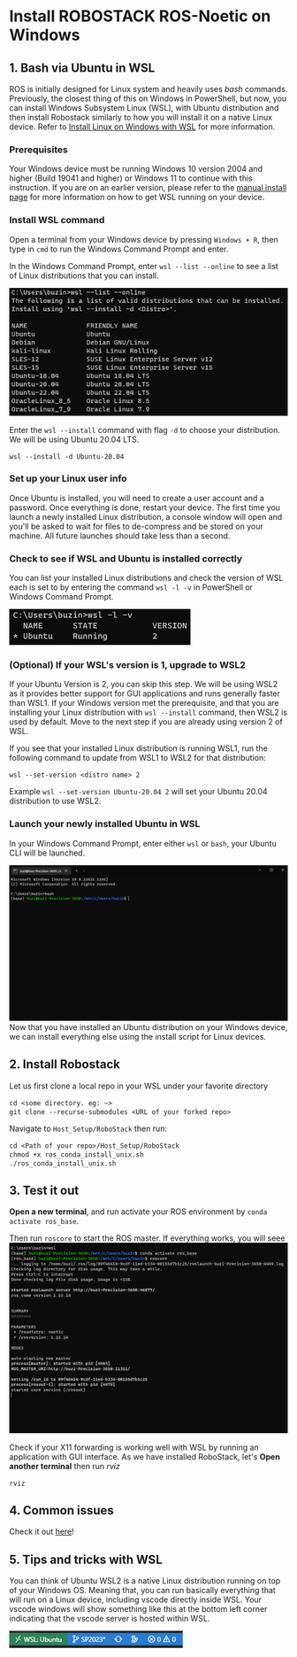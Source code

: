# Install ROBOSTACK ROS-Noetic on Windows

## 1. Bash via Ubuntu in WSL
<!-- ROS is initially designed for Linux system and heavily uses *bash* commands. However, Windows comes with PowerShell. Therefore, the first step is to install a Bash Shell on your window machine. For example, one of the easiest setup is using Git Bash, which you can download from [here](https://git-scm.com/downloads). If you already have a Bash Shell set up, you can skip this step.  -->

ROS is initially designed for Linux system and heavily uses *bash* commands. Previously, the closest thing of this on Windows in PowerShell, but now, you can install Windows Subsystem Linux (WSL), with Ubuntu distribution and then install Robostack similarly to how you will install it on a native Linux device. Refer to [Install Linux on Windows with WSL](https://learn.microsoft.com/en-us/windows/wsl/install) for more information.

### Prerequisites
Your Windows device must be running Windows 10 version 2004 and higher (Build 19041 and higher) or Windows 11 to continue with this instruction. If you are on an earlier version, please refer to the [manual install page](https://learn.microsoft.com/en-us/windows/wsl/install-manual) for more information on how to get WSL running on your device.

### Install WSL command
Open a terminal from your Windows device by pressing `Windows + R`, then type in `cmd` to run the Windows Command Prompt and enter.

In the Windows Command Prompt, enter `wsl --list --online` to see a list of Linux distributions that you can install.

![](asset/wsl-list-online-command.png)

Enter the `wsl --install` command with flag `-d` to choose your distribution. We will be using Ubuntu 20.04 LTS.
```
wsl --install -d Ubuntu-20.04
```
### Set up your Linux user info
Once Ubuntu is installed, you will need to create a user account and a password. Once everything is done, restart your device. The first time you launch a newly installed Linux distribution, a console window will open and you'll be asked to wait for files to de-compress and be stored on your machine. All future launches should take less than a second.

### Check to see if WSL and Ubuntu is installed correctly
You can list your installed Linux distributions and check the version of WSL each is set to by entering the command `wsl -l -v` in PowerShell or Windows Command Prompt.

![](asset/wsl-l-v-command.png)

### (Optional) If your WSL's version is 1, upgrade to WSL2
If your Ubuntu Version is 2, you can skip this step. We will be using WSL2 as it provides better support for GUI applications and runs generally faster than WSL1. If your Windows version met the prerequisite, and that you are installing your Linux distribution with `wsl --install` command, then WSL2 is used by default. Move to the next step if you are already using version 2 of WSL.

If you see that your installed Linux distribution is running WSL1, run the following command to update from WSL1 to WSL2 for that distribution:
```
wsl --set-version <distro name> 2
```
Example `wsl --set-version Ubuntu-20.04 2` will set your Ubuntu 20.04 distribution to use WSL2.

### Launch your newly installed Ubuntu in WSL
In your Windows Command Prompt, enter either `wsl` or `bash`, your Ubuntu CLI will be launched.

![](asset/enter-wsl.png)
Now that you have installed an Ubuntu distribution on your Windows device, we can install everything else using the install script for Linux devices. 

## 2. Install Robostack

Let us first clone a local repo in your WSL under your favorite directory
```
cd <some directory. eg: ~>
git clone --recurse-submodules <URL of your forked repo>
```

Navigate to `Host_Setup/RoboStack` then run:
```
cd <Path of your repo>/Host_Setup/RoboStack
chmod +x ros_conda_install_unix.sh
./ros_conda_install_unix.sh
```

## 3. Test it out
**Open a new terminal**, and run activate your ROS environment by ```conda activate ros_base```.

Then run ```roscore``` to start the ROS master. If everything works, you will seee
![](asset/ros_core_output.png)

Check if your X11 forwarding is working well with WSL by running an application with GUI interface. As we have installed RoboStack, let's **Open another terminal** then run *rviz*
```
rviz
```

## 4. Common issues
Check it out [here](/FAQ/readme.md)!

## 5. Tips and tricks with WSL
You can think of Ubuntu WSL2 is a native Linux distribution running on top of your Windows OS. Meaning that, you can run basically everything that will run on a Linux device, including vscode directly inside WSL. Your vscode windows will show something like this at the bottom left corner indicating that the vscode server is hosted within WSL.

![](asset/wsl-vscode.png)
